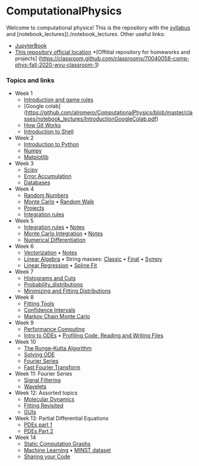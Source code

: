 # ComputationalPhysics

Welcome to computational physics! This is the repository with the [syllabus](./syllabus/SyllabusPhysics301.pdf) and [notebook_lectures](./notebook_lectures. Other useful links:

* [JupyterBook](https://)
* [This repository official location](https://https://github.com/ahromero/ComputationalPhysics)
*[Offitial repository for homeworks and projects] (https://classroom.github.com/classrooms/70040058-comp-phys-fall-2020-wvu-classroom-1)

### Topics and links

* Week 1
    * [Introduction and game rules](https://github.com/ahromero/ComputationalPhysics/tree/master/classes/notebook_lectures/week1/Introduction-to-Computational-Physics.md)
    * [Google colab] (https://github.com/alromero/ComputationalPhysics/blob/master/classes/notebook_lectures/IntroductionGoogleColab.pdf)
    * [How Git Works](https://github.com/alromero/ComputationalPhysics/blob/master/classes/notebook_lectures/HowGitWorks.pdf)
    * [Introduction to Shell](https://github.com/alromero/ComputationalPhysics/blob/master/classes/notebook_lectures/IntroductionShell.pdf)
* Week 2
    * [Introduction to Python](https://nbviewer.jupyter.org/github/ahromero/ComputationalPhysics/tree/master/classes/notebook_lectures/week2/Introduction_to_Python.ipynb)
     * [Numpy](https://nbviewer.jupyter.org/github/ahromero/ComputationalPhysics/tree/master/classes/notebook_lectures/week2/Numpy.ipynb)
     * [Matplotlib](https://nbviewer.jupyter.org/github/ahromero/ComputationalPhysics/tree/master/classes/notebook_lectures/week2/Matplotlib.ipynb)   
* Week 3
    * [Scipy](https://nbviewer.jupyter.org/github/ahromero/ComputationalPhysics/tree/master/classes/notebook_lectures/week2/Numpy.ipynb)
    * [Error Accumulation](https://nbviewer.jupyter.org/github/alromero/ComputationalPhysics/blob/master/notebook_lectures/week3/Errors.ipynb)
    * [Databases](https://nbviewer.jupyter.org/github/ahromero/ComputationalPhysics/tree/master/classes/notebook_lectures/week3/Pandas.ipynb)
* Week 4
    * [Random Numbers](https://nbviewer.jupyter.org/github/ahromero/ComputationalPhysics/tree/master/classes/notebook_lectures/week4/Random_numbers.ipynb)
    * [Monte Carlo](https://nbviewer.jupyter.org/github/ahromero/ComputationalPhysics/tree/master/classes/notebook_lectures/week4/MC.ipynb)
      • [Random Walk](https://nbviewer.jupyter.org/github/ahromero/ComputationalPhysics/tree/master/classes/notebook_lectures/week4/RandomWalk.ipynb)
    * [Projects](https://nbviewer.jupyter.org/github/ahromero/ComputationalPhysics/tree/master/classes/notebook_lectures/week4/Projects.ipynb)
    * [Integration rules](https://nbviewer.jupyter.org/github/ahromero/ComputationalPhysics/tree/master/classes/notebook_lectures/week4/Integration.ipynb)
* Week 5
    * [Integration rules](https://nbviewer.jupyter.org/github/ahromero/ComputationalPhysics/tree/master/classes/notebook_lectures/week5/Integration.ipynb)
      • [Notes](https://nbviewer.jupyter.org/github/ahromero/ComputationalPhysics/tree/master/classes/notebook_lectures/week5/NotesIntegration.pdf)
    * [Monte Carlo Integration](https://nbviewer.jupyter.org/github/ahromero/ComputationalPhysics/tree/master/classes/notebook_lectures/week5/MCintegration.ipynb)
      • [Notes](https://nbviewer.jupyter.org/github/ahromero/ComputationalPhysics/tree/master/classes/notebook_lectures/week5/Notesmcintegration.pdf)
    * [Numerical Differentiation](https://nbviewer.jupyter.org/github/ahromero/ComputationalPhysics/tree/master/classes/notebook_lectures/week5/Differentiation.ipynb)
* Week 6
    * [Vectorization](https://nbviewer.jupyter.org/github/ahromero/ComputationalPhysics/tree/master/classes/notebook_lectures/week6/Vectorization.ipynb)
      • [Notes](https://nbviewer.jupyter.org/github/ahromero/ComputationalPhysics/tree/master/classes/notebook_lectures/week6/NotesVectorization.pdf)
    * [Linear Algebra](https://nbviewer.jupyter.org/github/ahromero/ComputationalPhysics/tree/master/classes/notebook_lectures/week6/Linearalgebra.ipynb)
      • String masses:
      [Classic](https://nbviewer.jupyter.org/github/ahromero/ComputationalPhysics/tree/master/classes/notebook_lectures/week6/String_masses_classic.ipynb)
      • [Final](https://nbviewer.jupyter.org/github/alromero/ComputationalPhysics/blob/master/notebook_lectures/week6/String_masses.ipynb)
      • [Sympy](https://nbviewer.jupyter.org/github/alromero/ComputationalPhysics/blob/master/notebook_lectures/week6/String_masses_sympy.ipynb)
    * [Linear Regression](https://nbviewer.jupyter.org/github/alromero/ComputationalPhysics/blob/master/notebook_lectures/week6/Fitting.ipynb)
      • [Spline Fit](https://nbviewer.jupyter.org/github/alromero/ComputationalPhysics/blob/master/notebook_lectures/week6/Spline_fit.ipynb)
* Week 7
    * [Histograms and Cuts](https://nbviewer.jupyter.org/github/alromero/ComputationalPhysics/blob/master/classes/week7/Histograms.ipynb)
    * [Probability_distributions](https://nbviewer.jupyter.org/github/alromero/ComputationalPhysics/blob/master/classes/week7/ProbabilityDistributions.ipynb)
    * [Minimizing and Fitting Distributions](https://nbviewer.jupyter.org/github/alromero/ComputationalPhysics/blob/master/classes/week7/Fitting.ipynb)
* Week 8
    * [Fitting Tools](https://nbviewer.jupyter.org/github/alromero/ComputationalPhysics/blob/master/classes/week8/Fittingtools.ipynb)
    * [Confidence Intervals](https://nbviewer.jupyter.org/github/alromero/ComputationalPhysics/blob/master/classes/week8/Confidence_intervals.ipynb)
    * [Markov Chain Monte Carlo](https://nbviewer.jupyter.org/github/alromero/ComputationalPhysics/blob/master/classes/week8/MCMC.ipynb)
* Week 9
    * [Performance Computing](https://nbviewer.jupyter.org/github/alromero/ComputationalPhysics/blob/master/classes/week9/HPC.ipynb)
     * [Intro to ODEs](https://nbviewer.jupyter.org/github/alromero/ComputationalPhysics/blob/master/classes/week9/ODE.ipynb)
      • [Profiling Code, Reading and Writing Files](https://nbviewer.jupyter.org/github/alromero/ComputationalPhysics/blob/master/classes/week9/Profiling.ipynb)
* Week 10
    * [The Runge–Kutta Algorithm](https://nbviewer.jupyter.org/github/alromero/ComputationalPhysics/blob/master/classes/week10/RK.ipynb)
    * [Solving ODE](https://nbviewer.jupyter.org/github/alromero/ComputationalPhysics/blob/master/classes/week10/Solving_ode.ipynb)
    * [Fourier Series](https://nbviewer.jupyter.org/github/alromero/ComputationalPhysics/blob/master/classes/week11/Fourier_series.ipynb)
    * [Fast Fourier Transform](https://nbviewer.jupyter.org/github/alromero/ComputationalPhysics/blob/master/classes/week11/FFT.ipynb)
* Week 11: Fourier Series
    * [Signal Filtering](https://nbviewer.jupyter.org/github/alromero/ComputationalPhysics/blob/master/classes/week11/Signalfiltering.ipynb)
    * [Wavelets](https://nbviewer.jupyter.org/github/alromero/ComputationalPhysics/blob/master/classes/week11/Wavelets.ipynb)
* Week 12: Assorted topics
    * [Molecular Dynamics](https://nbviewer.jupyter.org/github/alromero/ComputationalPhysics/blob/master/classes/week12/MD.ipynb)
    * [Fitting Revisited](https://nbviewer.jupyter.org/github/alromero/ComputationalPhysics/blob/master/classes/week12/Fitting.ipynb)
    * [GUIs](https://nbviewer.jupyter.org/github/alromero/ComputationalPhysics/blob/master/classes/week12/guis.ipynb)
* Week 13: Partial Differential Equations
    * [PDEs part 1](https://nbviewer.jupyter.org/github/alromero/ComputationalPhysics/blob/master/classes/week13/PDE_1.ipynb)
    * [PDEs Part 2](https://nbviewer.jupyter.org/github/alromero/ComputationalPhysics/blob/master/classes/week13/PDE_2.ipynb)
* Week 14
    * [Static Computation Graphs](https://nbviewer.jupyter.org/github/alromero/ComputationalPhysics/blob/master/classes/week14/Graphs.ipynb)
    * [Machine Learning](https://nbviewer.jupyter.org/github/alromero/ComputationalPhysics/blob/master/classes/week14/ml.ipynb)
      • [MINST dataset](https://nbviewer.jupyter.org/github/alromero/ComputationalPhysics/blob/master/classes/week14/MNIST.ipynb)
    * [Sharing your Code](https://nbviewer.jupyter.org/github/alromero/ComputationalPhysics/blob/master/classes/week14/sharing.ipynb)

